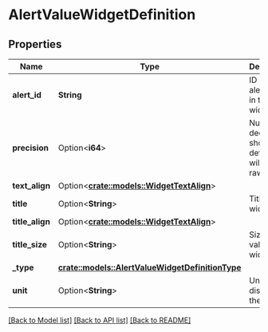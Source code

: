 # AlertValueWidgetDefinition

## Properties

Name | Type | Description | Notes
------------ | ------------- | ------------- | -------------
**alert_id** | **String** | ID of the alert to use in the widget. | 
**precision** | Option<**i64**> | Number of decimal to show. If not defined, will use the raw value. | [optional]
**text_align** | Option<[**crate::models::WidgetTextAlign**](WidgetTextAlign.md)> |  | [optional]
**title** | Option<**String**> | Title of the widget. | [optional]
**title_align** | Option<[**crate::models::WidgetTextAlign**](WidgetTextAlign.md)> |  | [optional]
**title_size** | Option<**String**> | Size of value in the widget. | [optional]
**_type** | [**crate::models::AlertValueWidgetDefinitionType**](AlertValueWidgetDefinitionType.md) |  | 
**unit** | Option<**String**> | Unit to display with the value. | [optional]

[[Back to Model list]](../README.md#documentation-for-models) [[Back to API list]](../README.md#documentation-for-api-endpoints) [[Back to README]](../README.md)


